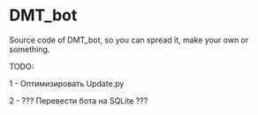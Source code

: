# DMT_bot
 Source code of DMT_bot, so you can spread it, make your own or something.



TODO:

1 - Оптимизировать Update.py

2 - ??? Перевести бота на SQLite ???
